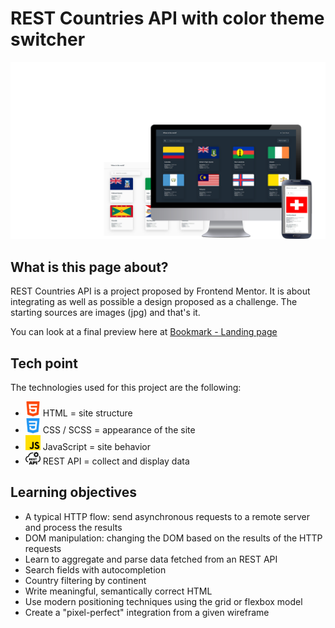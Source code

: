 # REST Countries API with color theme switcher

![alt text](./assets/design/Country_pres1.png)

## What is this page about?

REST Countries API is a project proposed by Frontend Mentor. 
It is about integrating as well as possible a design proposed as a challenge.
The starting sources are images (jpg) and that's it.

You can look at a final preview here at [Bookmark - Landing page](https://loaw.github.io/bookmark-landing-page/)

## Tech point
The technologies used for this project are the following: 
- <img src="./assets/img/html-5.png" alt="html icon" width='5%'> HTML = site structure
- <img src="./assets/img/css-3.png" alt="html icon" width='5%'> CSS / SCSS = appearance of the site
- <img src="./assets/img/js.png" alt="html icon" width='5%'> JavaScript = site behavior
- <img src="./assets/img/rest-api-icon.png" alt="html icon" width='5%'> REST API = collect and display data


## Learning objectives
- A typical HTTP flow: send asynchronous requests to a remote server and process the results
- DOM manipulation: changing the DOM based on the results of the HTTP requests
- Learn to aggregate and parse data fetched from an REST API
- Search fields with autocompletion
- Country filtering by continent
- Write meaningful, semantically correct HTML
- Use modern positioning techniques using the grid or flexbox model
- Create a "pixel-perfect" integration from a given wireframe
